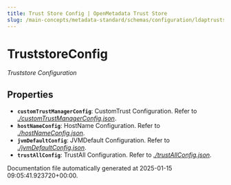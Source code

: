 ```yaml
---
title: Trust Store Config | OpenMetadata Trust Store
slug: /main-concepts/metadata-standard/schemas/configuration/ldaptruststoreconfig/truststoreconfig
---
```


# TruststoreConfig

*Truststore Configuration*

## Properties

- **`customTrustManagerConfig`**: CustomTrust Configuration. Refer to *[./customTrustManagerConfig.json](#customTrustManagerConfig.json)*.
- **`hostNameConfig`**: HostName Configuration. Refer to *[./hostNameConfig.json](#hostNameConfig.json)*.
- **`jvmDefaultConfig`**: JVMDefault Configuration. Refer to *[./jvmDefaultConfig.json](#jvmDefaultConfig.json)*.
- **`trustAllConfig`**: TrustAll Configuration. Refer to *[./trustAllConfig.json](#trustAllConfig.json)*.


Documentation file automatically generated at 2025-01-15 09:05:41.923720+00:00.
